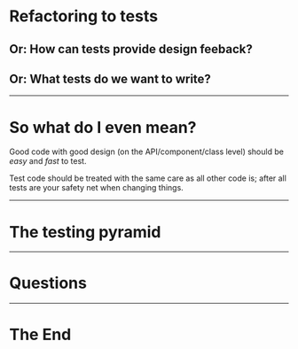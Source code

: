 # Refactoring to tests
## Or: How can tests provide design feeback?
## Or: What tests do we want to write?

***

# So what do I even mean?

Good code with good design (on the API/component/class level) should be _easy_ and _fast_ to test.

Test code should be treated with the same care as all other code is; after all tests are your safety net when changing things.

***

# The testing pyramid



***

# Questions

***

# The End
